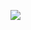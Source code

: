 ![](https://gm1.ggpht.com/lF8IdEJ8t-yL2GNrIv21HuNqVrg5mSt84zd1fWdN-K2rDT07VNqWmWHe7USSScylR-MHtugLoYADhmQldbc6UOsyoM0uOmM9CqR2RN1QwTTLNGj3blFDe1jv5cq_9zCg37dSAs0LTye1GgDI-nxgOQu1xa-gvmacHxxIU8g9Ct_LLItsX-5PqtK8rHimCfiJtQ7UhWQZhKL0t4oXFvZmQcuLUSlZ4EoTfgnN86DSoLnB0UK_MKQpHoQ_Fr77Ocp4667pKaWEznGbe3lhzJNq6CI6rdBPej8S-XrY5z0Af9Fy94gMQSRJRUPivWsLfMuRSsYello398Hn1t8mA2II6oH-228RfuAW4LSAmbTlASSU20Phm1MKAGV047QTd_7P6PVBkeDJjEvtYFRcNwjFfk07Bp9iJILfHTHK_xQVxx7UlsuC9M28D1de6ggb6V822sTXKF92t9Ii7yiwhjOcA9f0bYYcPJv-XN7o35HAGECsye2Lc5KzbppzugfeoScgMPsnUuKVYWIkOj0dASshSUe7CrP9Bxn1WNxvpZ7udRJcE6rPsGt57TRRp8JKxxIRdUheEvETd5niYRaLllZSKl2gABJz9B0vL5QK1_mL8fuUr3zyF29WVwXg2b2-ruxojJfEvCtzCz1lD7yvgk_BC0hyTyiKXTc4B__w3GIyKMENxSGfy5LrswSuU5ITQC7LYFdresjQJ1rCASbZ9NMCOxwwszO9qg=w1440-h726-l75-ft)


